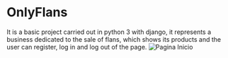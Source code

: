 # OnlyFlans

It is a basic project carried out in python 3 with django, it represents a business dedicated to the sale of flans, which shows its products and the user can register, log in and log out of the page.
![Pagina Inicio](https://user-images.githubusercontent.com/88014735/169309652-a4617348-725b-42e1-a6bf-72ef182aeb4f.png)

